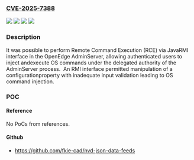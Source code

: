 ### [CVE-2025-7388](https://cve.mitre.org/cgi-bin/cvename.cgi?name=CVE-2025-7388)
![](https://img.shields.io/static/v1?label=Product&message=OpenEdge&color=blue)
![](https://img.shields.io/static/v1?label=Version&message=OpenEdge%2012.2.0%20&color=brightgreen)
![](https://img.shields.io/static/v1?label=Version&message=OpenEdge%2012.8.0%20&color=brightgreen)
![](https://img.shields.io/static/v1?label=Vulnerability&message=CWE-77&color=brightgreen)

### Description

It was possible to perform Remote Command Execution (RCE) via JavaRMI interface in the OpenEdge AdminServer, allowing authenticated users to inject andexecute OS commands under the delegated authority of the AdminServer process.  An RMI interface permitted manipulation of a configurationproperty with inadequate input validation leading to OS command injection.

### POC

#### Reference
No PoCs from references.

#### Github
- https://github.com/fkie-cad/nvd-json-data-feeds

